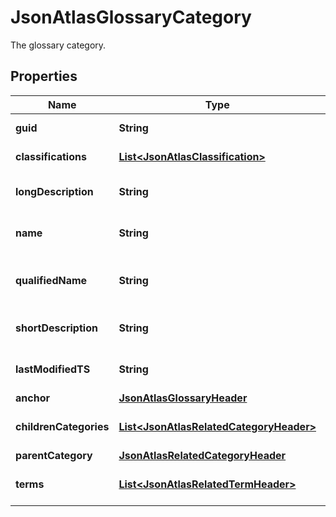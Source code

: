 

# JsonAtlasGlossaryCategory

The glossary category.
## Properties

Name | Type | Description | Notes
------------ | ------------- | ------------- | -------------
**guid** | **String** | The GUID of the object. |  [optional]
**classifications** | [**List&lt;JsonAtlasClassification&gt;**](JsonAtlasClassification.md) | An array of classifications. |  [optional]
**longDescription** | **String** | The long version description. |  [optional]
**name** | **String** | The name of the glossary object. |  [optional]
**qualifiedName** | **String** | The qualified name of the glossary object. |  [optional]
**shortDescription** | **String** | The short version of description. |  [optional]
**lastModifiedTS** | **String** | ETag for concurrency control. |  [optional]
**anchor** | [**JsonAtlasGlossaryHeader**](JsonAtlasGlossaryHeader.md) |  |  [optional]
**childrenCategories** | [**List&lt;JsonAtlasRelatedCategoryHeader&gt;**](JsonAtlasRelatedCategoryHeader.md) | An array of children categories. |  [optional]
**parentCategory** | [**JsonAtlasRelatedCategoryHeader**](JsonAtlasRelatedCategoryHeader.md) |  |  [optional]
**terms** | [**List&lt;JsonAtlasRelatedTermHeader&gt;**](JsonAtlasRelatedTermHeader.md) | An array of related term headers. |  [optional]



